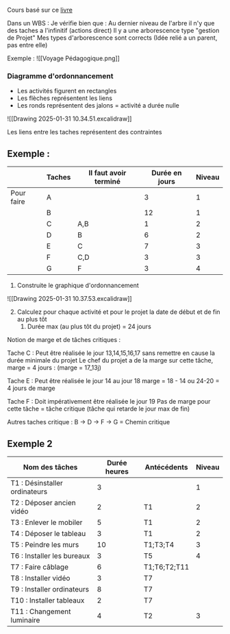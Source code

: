 Cours basé sur ce [livre](https://www.google.fr/books/edition/L_essentiel_de_la_gestion_de_projet_2013/9rK-wAEACAAJ?hl=fr) 

Dans un WBS : Je vérifie bien que : 
	Au dernier niveau de l'arbre il n'y que des taches a l'infinitif (actions direct)
	Il y a une arborescence type "gestion de Projet"
	Mes types d'arborescence sont corrects (Idée relié a un parent, pas entre elle)


Exemple : ![[Voyage Pédagogique.png]] 
### Diagramme d'ordonnancement

- Les activités figurent en rectangles
- Les flèches représentent les liens
- Les ronds représentent des jalons = activité a durée nulle 

![[Drawing 2025-01-31 10.34.51.excalidraw]]

Les liens entre les taches représentent des contraintes 

## Exemple :


|            | Taches | Il faut avoir terminé | Durée en jours | Niveau |
| ---------- | ------ | --------------------- | -------------- | ------ |
| Pour faire | A      |                       | 3              | 1      |
|            | B      |                       | 12             | 1      |
|            | C      | A,B                   | 1              | 2      |
|            | D      | B                     | 6              | 2      |
|            | E      | C                     | 7              | 3      |
|            | F      | C,D                   | 3              | 3      |
|            | G      | F                     | 3              | 4      |

1) Construite le graphique d'ordonnancement 

![[Drawing 2025-01-31 10.37.53.excalidraw]]

2) Calculez pour chaque activité et pour le projet la date de début et de fin au plus tôt 
	1) Durée max (au plus tôt du projet) = 24 jours


Notion de marge et de tâches critiques :

Tache C : Peut être réalisée le jour 13,14,15,16,17 sans remettre en cause la durée minimale du projet 
	Le chef du projet a de la marge sur cette tâche, marge = 4 jours :
	(marge = 17_13j)

Tache E : Peut être réalisée le jour 14 au jour 18 
	marge = 18 - 14 ou 24-20 = 4 jours de marge

Tache F : Doit impérativement être réalisée le jour 19
	Pas de marge pour cette tâche = tâche critique (tâche qui retarde le jour max de fin)

Autres taches critique : B -> D -> F -> G = Chemin critique


## Exemple 2


| Nom des tâches                | Durée heures | Antécédents  | Niveau |
| ----------------------------- | ------------ | ------------ | ------ |
| T1 : Désinstaller ordinateurs | 3            |              | 1      |
| T2 : Déposer ancien vidéo     | 2            | T1           | 2      |
| T3 : Enlever le mobiler       | 5            | T1           | 2      |
| T4 : Déposer le tableau       | 3            | T1           | 2      |
| T5 : Peindre les murs         | 10           | T1;T3;T4     | 3      |
| T6 : Installer les bureaux    | 3            | T5           | 4      |
| T7 : Faire câblage            | 6            | T1;T6;T2;T11 |        |
| T8 : Installer vidéo          | 3            | T7           |        |
| T9 : Installer ordinateurs    | 8            | T7           |        |
| T10 : Installer tableaux      | 2            | T7           |        |
| T11 : Changement luminaire    | 4            | T2           | 3      |
